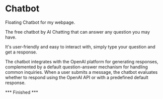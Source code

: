 # Chatbot
Floating Chatbot for my webpage.

The free chatbot by AI Chatting that can answer any question you may have.

It's user-friendly and easy to interact with, simply type your question and get a response.

The chatbot integrates with the OpenAI platform for generating responses, complemented by a default question-answer mechanism for handling common inquiries. When a user submits a message, the chatbot evaluates whether to respond using the OpenAI API or with a predefined default response.

*** Finished ***
